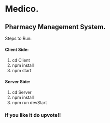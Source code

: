 # Medico.
## Pharmacy Management System.
Steps to Run:
#### Client Side:
1. cd Client
2. npm install
3. npm start
#### Server Side:
1. cd Server
2. npm install
3. npm run devStart

### if you like it do upvote!!
